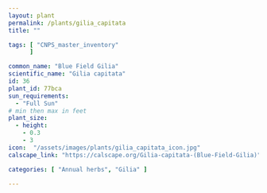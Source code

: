 ```yaml
---
layout: plant                                                              
permalink: /plants/gilia_capitata
title: ""

tags: [ "CNPS_master_inventory"
      ]

common_name: "Blue Field Gilia"
scientific_name: "Gilia capitata"
id: 36
plant_id: 77bca 
sun_requirements:
  - "Full Sun"
# min then max in feet
plant_size:
  - height: 
    - 0.3
    - 3
icon:  "/assets/images/plants/gilia_capitata_icon.jpg"
calscape_link: "https://calscape.org/Gilia-capitata-(Blue-Field-Gilia)"

categories: [ "Annual herbs", "Gilia" ]

---
```



